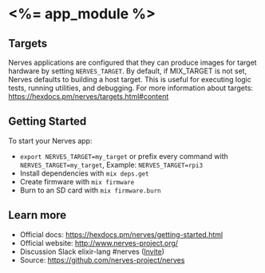 # <%= app_module %>

## Targets
Nerves applications are configured that they can produce images for target
hardware by setting `NERVES_TARGET`. By default, if MIX_TARGET is not set, Nerves
defaults to building a host target. This is useful for executing logic tests,
running utilities, and debugging. For more information about targets:
https://hexdocs.pm/nerves/targets.html#content

## Getting Started    

To start your Nerves app:
  * `export NERVES_TARGET=my_target` or prefix every command with `NERVES_TARGET=my_target`, Example: `NERVES_TARGET=rpi3`
  * Install dependencies with `mix deps.get`
  * Create firmware with `mix firmware`
  * Burn to an SD card with `mix firmware.burn`

## Learn more

  * Official docs: https://hexdocs.pm/nerves/getting-started.html
  * Official website: http://www.nerves-project.org/
  * Discussion Slack elixir-lang #nerves ([Invite](https://elixir-slackin.herokuapp.com/))
  * Source: https://github.com/nerves-project/nerves
